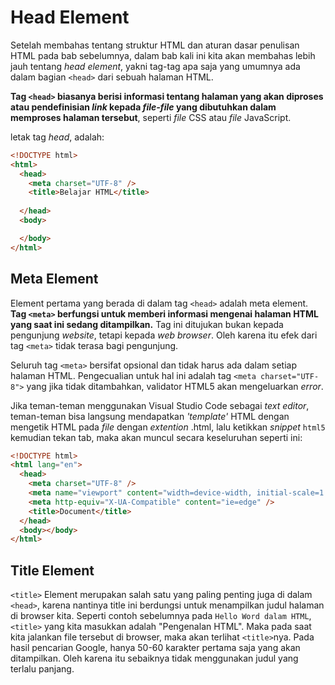 # Head Element

Setelah membahas tentang struktur HTML dan aturan dasar penulisan HTML pada bab sebelumnya, dalam bab kali ini kita akan membahas lebih jauh tentang *head element*, yakni tag-tag apa saja yang umumnya ada dalam bagian `<head>` dari sebuah halaman HTML.

**Tag `<head>` biasanya berisi informasi tentang halaman yang akan diproses atau pendefinisian *link* kepada *file-file* yang dibutuhkan dalam memproses halaman tersebut**, seperti *file* CSS atau *file* JavaScript.

letak tag *head*, adalah:

```html
<!DOCTYPE html>
<html>
  <head>
    <meta charset="UTF-8" />
    <title>Belajar HTML</title>
    
  </head>
  <body>

  </body>
</html>
```

## Meta Element

Element pertama yang berada di dalam tag `<head>` adalah meta element. **Tag `<meta>` berfungsi untuk memberi informasi mengenai halaman HTML yang saat ini sedang ditampilkan.** Tag ini ditujukan bukan kepada pengunjung *website*, tetapi kepada *web browser*. Oleh karena itu efek dari tag `<meta>` tidak terasa bagi pengunjung.

Seluruh tag `<meta>` bersifat opsional dan tidak harus ada dalam setiap halaman HTML. Pengecualian untuk hal ini adalah tag `<meta charset="UTF-8">` yang jika tidak ditambahkan, validator HTML5 akan mengeluarkan *error*.

Jika teman-teman menggunakan Visual Studio Code sebagai *text editor*, teman-teman bisa langsung mendapatkan *'template'* HTML dengan mengetik HTML pada *file* dengan *extention* .html, lalu ketikkan *snippet* `html5` kemudian tekan tab, maka akan muncul secara keseluruhan seperti ini:

```html
<!DOCTYPE html>
<html lang="en">
  <head>
    <meta charset="UTF-8" />
    <meta name="viewport" content="width=device-width, initial-scale=1.0" />
    <meta http-equiv="X-UA-Compatible" content="ie=edge" />
    <title>Document</title>
  </head>
  <body></body>
</html>
```

## Title Element

`<title>` Element merupakan salah satu yang paling penting juga di dalam `<head>`, karena nantinya title ini berdungsi untuk menampilkan judul halaman di browser kita. Seperti contoh sebelumnya pada `Hello Word dalam HTML`, `<title>` yang kita masukkan adalah "Pengenalan HTML". Maka pada saat kita jalankan file tersebut di browser, maka akan terlihat `<title>`nya. Pada hasil pencarian Google, hanya 50-60 karakter pertama saja yang akan ditampilkan. Oleh karena itu sebaiknya tidak menggunakan judul yang terlalu panjang.
